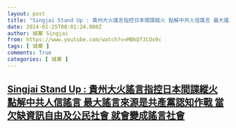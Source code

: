 ```yaml
---
layout: post
title: "Singjai Stand Up : 貴州大火謠言指控日本間諜縱火 點解中共人信謠言 最大謠言來源是共產黨認知作戰 當欠缺資訊自由及公民社會 就會變成謠言社會"
date: 2024-02-25T08:01:24.000Z
author: 城寨 Singjai
from: https://www.youtube.com/watch?v=MBkQfJCOx9c
tags: [ 城寨 ]
comments: True
categories: [ 城寨 ]
---
```

<!--1708848084000-->
[Singjai Stand Up : 貴州大火謠言指控日本間諜縱火 點解中共人信謠言 最大謠言來源是共產黨認知作戰 當欠缺資訊自由及公民社會 就會變成謠言社會](https://www.youtube.com/watch?v=MBkQfJCOx9c)
------

<div>

</div>

